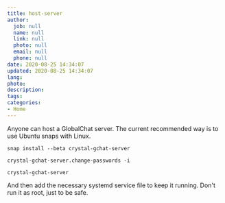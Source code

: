 ```yaml
---
title: host-server
author:
  job: null
  name: null
  link: null
  photo: null
  email: null
  phone: null
date: 2020-08-25 14:34:07
updated: 2020-08-25 14:34:07
lang:
photo:
description:
tags:
categories:
- Home
---
```



Anyone can host a GlobalChat server. The current recommended way is to use Ubuntu snaps with Linux.


`snap install --beta crystal-gchat-server`

`crystal-gchat-server.change-passwords -i`

`crystal-gchat-server`

And then add the necessary systemd service file to keep it running. Don't run it as root, just to be safe.